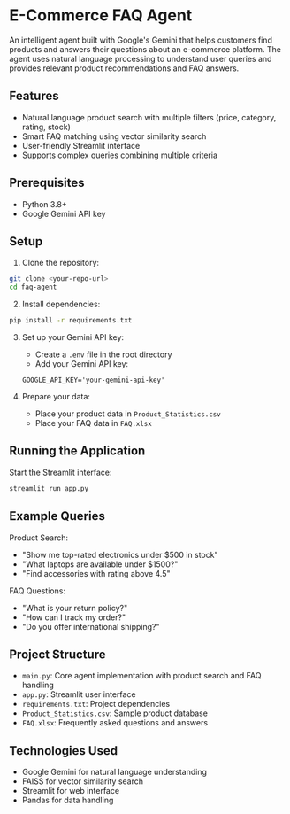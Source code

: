 # E-Commerce FAQ Agent

An intelligent agent built with Google's Gemini that helps customers find products and answers their questions about an e-commerce platform. The agent uses natural language processing to understand user queries and provides relevant product recommendations and FAQ answers.

## Features

- Natural language product search with multiple filters (price, category, rating, stock)
- Smart FAQ matching using vector similarity search
- User-friendly Streamlit interface
- Supports complex queries combining multiple criteria

## Prerequisites

- Python 3.8+
- Google Gemini API key

## Setup

1. Clone the repository:
```bash
git clone <your-repo-url>
cd faq-agent
```

2. Install dependencies:
```bash
pip install -r requirements.txt
```

3. Set up your Gemini API key:
   - Create a `.env` file in the root directory
   - Add your Gemini API key:
   ```
   GOOGLE_API_KEY='your-gemini-api-key'
   ```

4. Prepare your data:
   - Place your product data in `Product_Statistics.csv`
   - Place your FAQ data in `FAQ.xlsx`

## Running the Application

Start the Streamlit interface:
```bash
streamlit run app.py
```

## Example Queries

Product Search:
- "Show me top-rated electronics under $500 in stock"
- "What laptops are available under $1500?"
- "Find accessories with rating above 4.5"

FAQ Questions:
- "What is your return policy?"
- "How can I track my order?"
- "Do you offer international shipping?"

## Project Structure

- `main.py`: Core agent implementation with product search and FAQ handling
- `app.py`: Streamlit user interface
- `requirements.txt`: Project dependencies
- `Product_Statistics.csv`: Sample product database
- `FAQ.xlsx`: Frequently asked questions and answers

## Technologies Used

- Google Gemini for natural language understanding
- FAISS for vector similarity search
- Streamlit for web interface
- Pandas for data handling 